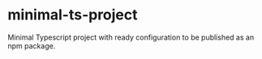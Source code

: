 # minimal-ts-project
Minimal Typescript project with ready configuration to be published as an npm package.
